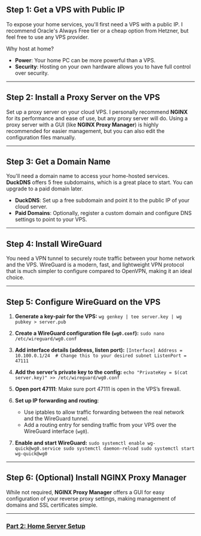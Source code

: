 
## Step 1: Get a VPS with Public IP
To expose your home services, you'll first need a VPS with a public IP. I recommend Oracle's Always Free tier or a cheap option from Hetzner, but feel free to use any VPS provider.

Why host at home?
- **Power**: Your home PC can be more powerful than a VPS.
- **Security**: Hosting on your own hardware allows you to have full control over security.

---

## Step 2: Install a Proxy Server on the VPS
Set up a proxy server on your cloud VPS. I personally recommend **NGINX** for its performance and ease of use, but any proxy server will do. Using a proxy server with a GUI (like **NGINX Proxy Manager**) is highly recommended for easier management, but you can also edit the configuration files manually.

---

## Step 3: Get a Domain Name
You'll need a domain name to access your home-hosted services. **DuckDNS** offers 5 free subdomains, which is a great place to start. You can upgrade to a paid domain later.

- **DuckDNS**: Set up a free subdomain and point it to the public IP of your cloud server.
- **Paid Domains**: Optionally, register a custom domain and configure DNS settings to point to your VPS.

---

## Step 4: Install WireGuard
You need a VPN tunnel to securely route traffic between your home network and the VPS. WireGuard is a modern, fast, and lightweight VPN protocol that is much simpler to configure compared to OpenVPN, making it an ideal choice.

---

## Step 5: Configure WireGuard on the VPS

1. **Generate a key-pair for the VPS:**
   `
   wg genkey | tee server.key | wg pubkey > server.pub
   `

2. **Create a WireGuard configuration file (`wg0.conf`):**
   `
   sudo nano /etc/wireguard/wg0.conf
   `

3. **Add interface details (address, listen port):**
   `
   [Interface]
   Address = 10.100.0.1/24  # Change this to your desired subnet
   ListenPort = 47111
   `

4. **Add the server’s private key to the config:**
   `
   echo "PrivateKey = $(cat server.key)" >> /etc/wireguard/wg0.conf
   `

5. **Open port 47111**: Make sure port 47111 is open in the VPS’s firewall.

6. **Set up IP forwarding and routing**:
   - Use iptables to allow traffic forwarding between the real network and the WireGuard tunnel.
   - Add a routing entry for sending traffic from your VPS over the WireGuard interface (`wg0`).

7. **Enable and start WireGuard:**
   `
   sudo systemctl enable wg-quick@wg0.service
   sudo systemctl daemon-reload
   sudo systemctl start wg-quick@wg0
   `

---

## Step 6: (Optional) Install NGINX Proxy Manager
While not required, **NGINX Proxy Manager** offers a GUI for easy configuration of your reverse proxy settings, making management of domains and SSL certificates simple.

---

### [Part 2: Home Server Setup](home_server_config.md)

